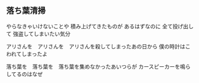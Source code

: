 落ち葉清掃
---
やらなきゃいけないことや
積み上げてきたものが
あるはずなのに
全て投げ出して
強盗してしまいたい気分

アリさんを　アリさんを　アリさんを殺してしまったあの日から
僕の時計はこわれてしまったよ

落ち葉を　落ち葉を　落ち葉を集めなかったあいつらが
カースピーカーを鳴らしてるのはなぜ


